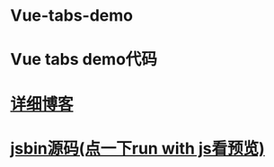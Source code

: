# Vue-tabs-demo
# Vue tabs demo代码  
# [详细博客](https://www.jianshu.com/p/61297e47e532)
# [jsbin源码(点一下run with js看预览)](http://js.jirengu.com/qeben/1/edit?html,css,js,output)
